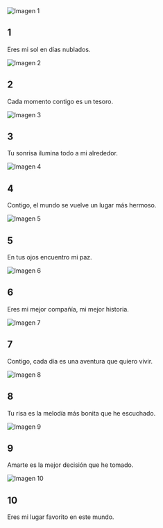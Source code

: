 <!DOCTYPE html>
<html lang="es">
<head>
<meta charset="UTF-8">
<meta name="viewport" content="width=device-width, initial-scale=1.0">
<title>10 IMAGENES QUE ME HACEN FELIZ</title>
<link rel="stylesheet" href="style.css">
</head>
<body>

<div class="carousel-container">
  <div class="carousel">
    <!-- Primer recuadro -->
    <div class="box">
      <div class="image-container">
        <img src="1.jpeg" alt="Imagen 1">
      </div>
      <div class="content">
        <h2>1</h2>
        <p>Eres mi sol en días nublados.</p>
      </div>
    </div>
    <div class="box">
      <div class="image-container">
        <img src="2.jpeg" alt="Imagen 2">
      </div>
      <div class="content">
        <h2>2</h2>
        <p>Cada momento contigo es un tesoro.</p>
      </div>
    </div>

<div class="box">
      <div lass="image-container">
        <img src="3.jpeg" alt="Imagen 3">
      </div>
      <div class="content">
        <h2>3</h2>
        <p>Tu sonrisa ilumina todo a mi alrededor.</p>
      </div>
    </div>


  <div class="box">
      <div class="image-container">
        <img src="4.jpeg" alt="Imagen 4">
      </div>
      <div class="content">
        <h2>4</h2>
        <p>Contigo, el mundo se vuelve un lugar más hermoso.</p>
      </div>
    </div>

   
  <div class="box">
      <div class="image-container">
        <img src="12.jpeg" alt="Imagen 5">
      </div>
      <div class="content">
        <h2>5</h2>
        <p>En tus ojos encuentro mi paz.</p>
      </div>
    </div>

   
  <div class="box">
      <div class="image-container">
        <img src="6.jpeg" alt="Imagen 6">
      </div>
      <div class="content">
        <h2>6</h2>
        <p>Eres mi mejor compañía, mi mejor historia.</p>
      </div>
    </div>


   <div class="box">
      <div class="image-container">
        <img src="7.jpeg" alt="Imagen 7">
      </div>
      <div class="content">
        <h2>7</h2>
        <p>Contigo, cada día es una aventura que quiero vivir.</p>
      </div>
    </div>


  <div class="box">
      <div class="image-container">
        <img src="8.jpeg" alt="Imagen 8">
      </div>
      <div class="content">
        <h2>8</h2>
        <p>Tu risa es la melodía más bonita que he escuchado.</p>
      </div>
    </div>

  
  <div class="box">
      <div class="image-container">
        <img src="9.jpeg" alt="Imagen 9">
      </div>
      <div class="content">
        <h2>9</h2>
        <p>Amarte es la mejor decisión que he tomado.</p>
      </div>
    </div>

 
   <div class="box">
      <div class="image-container">
        <img src="10.jpeg" alt="Imagen 10">
      </div>
      <div class="content">
        <h2>10</h2>
        <p>Eres mi lugar favorito en este mundo.</p>
      </div>
    </div>
  </div>
</div>

<script src="script.js"></script>
</body>
</html>

